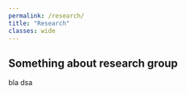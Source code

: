 ```yaml
---
permalink: /research/
title: "Research"
classes: wide
---
```


## Something about research group

bla 
dsa
